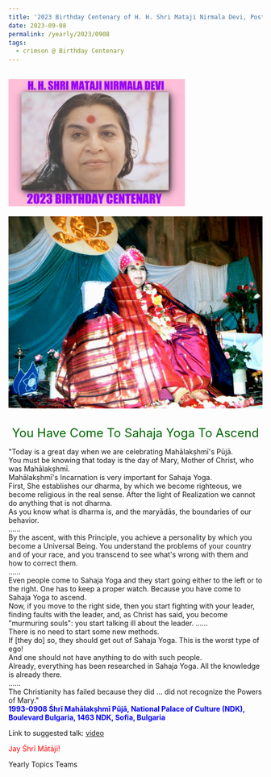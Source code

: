 ```yaml
---
title: '2023 Birthday Centenary of H. H. Shri Mataji Nirmala Devi, Post 26 on the Nativity of Mother Mary'
date: 2023-09-08
permalink: /yearly/2023/0908
tags:
  - crimson @ Birthday Centenary
---
```


<br>
<div style="text-align: left"><img src="/images/100Years.jpg" width="350" /></div><br>

<div style="text-align: center"><img src="/images/image1220.png" /></div>

<br>
<p style="color:DarkGreen; text-align:center">
<font size="+2"><b></b>You Have Come To Sahaja Yoga To Ascend<br></font>
</p>

<p>
"Today is a great day when we are celebrating Mahālakṣhmī's Pūjā.<br>
You must be knowing that today is the day of Mary, Mother of Christ, who was Mahālakṣhmī.<br>
Mahālakṣhmī's Incarnation is very important for Sahaja Yoga.<br>
First, She establishes our dharma, by which we become righteous, we become religious in the real sense. After the light of Realization we cannot do anything that is not dharma.<br>
As you know what is dharma is, and the maryādās, the boundaries of our behavior.<br>
......<br>
By the ascent, with this Principle, you achieve a personality by which you become a Universal Being. You understand the problems of your country and of your race, and you transcend to see what's wrong with them and how to correct them.<br>
......<br>
Even people come to Sahaja Yoga and they start going either to the left or to the right. One has to keep a proper watch. Because you have come to Sahaja Yoga to ascend.<br>
Now, if you move to the right side, then you start fighting with your leader, finding faults with the leader, and, as Christ has said, you become "murmuring souls": you start talking ill about the leader. 
......<br>
There is no need to start some new methods.<br>
If [they do] so, they should get out of Sahaja Yoga. This is the worst type of ego!<br>
And one should not have anything to do with such people.<br>
Already, everything has been researched in Sahaja Yoga. All the knowledge is already there.<br>
......<br>
The Christianity has failed because they did ... did not recognize the Powers of Mary."<br>
<font color="blue"><b>1993-0908 Śhrī Mahālakṣhmī Pūjā, National Palace of Culture (NDK), Boulevard Bulgaria, 1463 NDK, Sofia, Bulgaria</b></font><br>
</p>

Link to suggested talk: <a href="https://vimeo.com/127894064"> video</a><br>

<p style="color:red;">Jay Śhrī Mātājī!<br></p>

<p>Yearly Topics Teams</p>